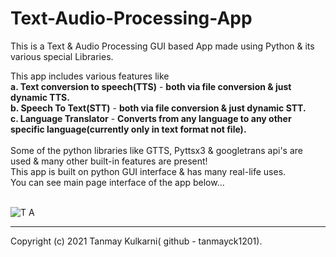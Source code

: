 # Text-Audio-Processing-App
This is a Text &amp; Audio Processing GUI based App made using Python &amp; its various special Libraries.

This app includes various features like <br/>
**a. Text conversion to speech(TTS)** - **both via file conversion & just dynamic TTS.**<br/>
**b. Speech To Text(STT)** - **both via file conversion & just dynamic STT.**<br/>
**c. Language Translator** - **Converts from any language to any other specific language(currently only in text format not file).**<br/><br/>
Some of the python libraries like GTTS, Pyttsx3 & googletrans api's are used & many other built-in features are present!<br/>
This app is built on python GUI interface & has many real-life uses.<br/>
You can see main page interface of the app below...<br/><br/>

![T A](https://user-images.githubusercontent.com/68456423/136386683-9ef3d2d5-5fa9-42c7-bd8d-570d073370c6.JPG)
<hr>
Copyright (c) 2021 Tanmay Kulkarni( github - tanmayck1201).


